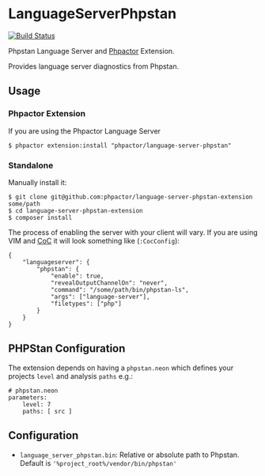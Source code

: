 LanguageServerPhpstan
=====================

[![Build Status](https://travis-ci.org/phpactor/language-server-phpstan-extension.svg?branch=master)](https://travis-ci.org/phpactor/language-server-phpstan-extension)

Phpstan Language Server and [Phpactor](https://github.com/phpactor/phpactor) Extension.

Provides language server diagnostics from Phpstan.

Usage
-----

### Phpactor Extension

If you are using the Phpactor Language Server

```
$ phpactor extension:install "phpactor/language-server-phpstan"
```

### Standalone

Manually install it:

```
$ git clone git@github.com:phpactor/language-server-phpstan-extension some/path
$ cd language-server-phpstan-extension
$ composer install
```

The process of enabling the server with your client will vary. If you are
using VIM and [CoC](https://github.com/neoclide/coc.nvim) it will look
something like (`:CocConfig`):

```
{
    "languageserver": {
        "phpstan": {
            "enable": true,
            "revealOutputChannelOn": "never",
            "command": "/some/path/bin/phpstan-ls",
            "args": ["language-server"],
            "filetypes": ["php"]
        }
    }
}
```

PHPStan Configuration
---------------------

The extension depends on having a `phpstan.neon` which defines your projects
`level` and analysis `paths` e.g.:

```
# phpstan.neon
parameters:
    level: 7
    paths: [ src ]
```

Configuration
-------------

- `language_server_phpstan.bin`: Relative or absolute path to Phpstan. Default
  is `'%project_root%/vendor/bin/phpstan'`
